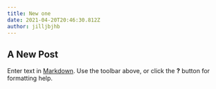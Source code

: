 ```yaml
---
title: New one
date: 2021-04-20T20:46:30.812Z
author: jilljbjhb
---
```

## A New Post

Enter text in [Markdown](http://daringfireball.net/projects/markdown/). Use the toolbar above, or click the **?** button for formatting help.
